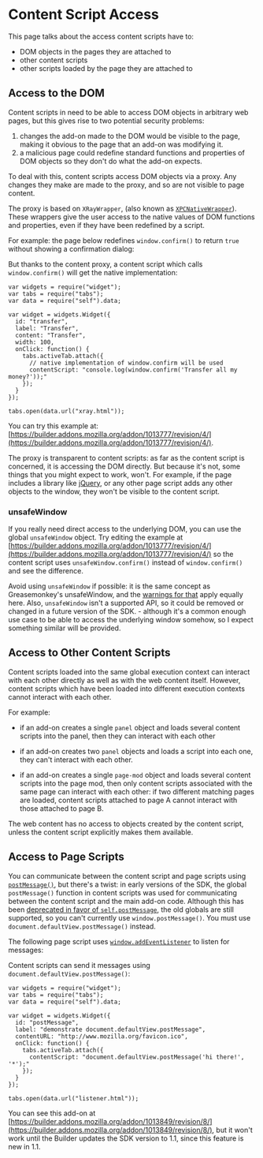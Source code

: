 # Content Script Access #

This page talks about the access content scripts have to:

* DOM objects in the pages they are attached to
* other content scripts
* other scripts loaded by the page they are attached to

## Access to the DOM ##

Content scripts in need to be able to access DOM objects in arbitrary web pages, but this gives rise to two potential security problems:

1. changes the add-on made to the DOM would be visible to the page, making
it obvious to the page that an add-on was modifying it.
2. a malicious page could redefine standard functions and properties of DOM
objects so they don't do what the add-on expects.

To deal with this, content scripts access DOM objects via a proxy.
Any changes they make are made to the proxy, and so are not visible to
page content.

The proxy is based on `XRayWrapper`, (also known as [`XPCNativeWrapper`](https://developer.mozilla.oreg/en/XPCNativeWrapper)).
These wrappers give the user access to the native values of DOM functions and properties,
even if they have been redefined by a script.

For example: the page below redefines `window.confirm()` to return
`true` without showing a confirmation dialog:

<script type="syntaxhighlighter" class="brush: html"><![CDATA[
<!DOCTYPE html PUBLIC "-//W3C//DTD XHTML 1.0 Transitional//EN" "http://www.w3.org/TR/xhtml1/DTD/xhtml1-transitional.dtd"&gt;
<html lang='en' xml:lang='en' xmlns="http://www.w3.org/1999/xhtml">
  <head>
    <script>
    window.confirm = function(message) {
      return true;
    }
    </script>
  </head>
</html>

</script>

But thanks to the content proxy, a content script which calls `window.confirm()` will get the native implementation:

    var widgets = require("widget");
    var tabs = require("tabs");
    var data = require("self").data;

    var widget = widgets.Widget({
      id: "transfer",
      label: "Transfer",
      content: "Transfer",
      width: 100,
      onClick: function() {
        tabs.activeTab.attach({
          // native implementation of window.confirm will be used
          contentScript: "console.log(window.confirm('Transfer all my money?'));"
        });
      }
    });

    tabs.open(data.url("xray.html"));

You can try this example at: [https://builder.addons.mozilla.org/addon/1013777/revision/4/](https://builder.addons.mozilla.org/addon/1013777/revision/4/).

The proxy is transparent to content scripts: as far as the content script is concerned, it is accessing the DOM directly. But because it's not, some things that you might expect to work, won't. For example, if the page includes a library like [jQuery](http://www.jquery.com), or any other page script adds any other objects to the window, they won't be visible to the content script.

### unsafeWindow ###

If you really need direct access to the underlying DOM, you can use the global `unsafeWindow` object. Try editing the example at [https://builder.addons.mozilla.org/addon/1013777/revision/4/](https://builder.addons.mozilla.org/addon/1013777/revision/4/) so the content script uses `unsafeWindow.confirm()` instead of `window.confirm()` and see the difference.

Avoid using `unsafeWindow` if possible: it is the same concept as Greasemonkey's unsafeWindow, and the [warnings for that](http://wiki.greasespot.net/UnsafeWindow) apply equally here. Also, `unsafeWindow` isn't a supported API, so it could be removed or changed in a future version of the SDK. - although it's a common enough use case to be able to access the underlying window somehow, so I expect something similar will be provided.


## Access to Other Content Scripts ##

Content scripts loaded into the same global execution context can interact
with each other directly as well as with the web content itself. However,
content scripts which have been loaded into different execution contexts
cannot interact with each other.

For example:

* if an add-on creates a single `panel` object and loads several content
scripts into the panel, then they can interact with each other

* if an add-on creates two `panel` objects and loads a script into each
one, they can't interact with each other.

* if an add-on creates a single `page-mod` object and loads several content
scripts into the page mod, then only content scripts associated with the
same page can interact with each other: if two different matching pages are
loaded, content scripts attached to page A cannot interact with those attached
to page B.

The web content has no access to objects created by the content script, unless
the content script explicitly makes them available.

## Access to Page Scripts ##

You can communicate between the content script and page scripts using [`postMessage()`](https://developer.mozilla.org/en/DOM/window.postMessage), but there's a twist: in early versions of the SDK, the global `postMessage()` function in content scripts was used for communicating between the content script and the main add-on code. Although this has been [deprecated in favor of `self.postMessage`](https://wiki.mozilla.org/Labs/Jetpack/Release_Notes/1.0b5#Major_Changes), the old globals are still supported, so you can't currently use `window.postMessage()`. You must use `document.defaultView.postMessage()` instead.

The following page script uses [`window.addEventListener`](https://developer.mozilla.org/en/DOM/element.addEventListener) to listen for messages:

<script type="syntaxhighlighter" class="brush: html"><![CDATA[
<!DOCTYPE html PUBLIC "-//W3C//DTD XHTML 1.0 Transitional//EN" "http://www.w3.org/TR/xhtml1/DTD/xhtml1-transitional.dtd">
<html lang='en' xml:lang='en' xmlns="http://www.w3.org/1999/xhtml">

  <head>
    <script>
      window.addEventListener("message", function(event) {
        window.alert(event.data);
      }, false);
    </script>

  </head>

</html>

</script>

Content scripts can send it messages using `document.defaultView.postMessage()`:

    var widgets = require("widget");
    var tabs = require("tabs");
    var data = require("self").data;

    var widget = widgets.Widget({
      id: "postMessage",
      label: "demonstrate document.defaultView.postMessage",
      contentURL: "http://www.mozilla.org/favicon.ico",
      onClick: function() {
        tabs.activeTab.attach({
          contentScript: "document.defaultView.postMessage('hi there!', '*');"
        });
      }
    });

    tabs.open(data.url("listener.html"));

You can see this add-on at [https://builder.addons.mozilla.org/addon/1013849/revision/8/](https://builder.addons.mozilla.org/addon/1013849/revision/8/), but it won't work until the Builder updates the SDK version to 1.1, since this feature is new in 1.1.
